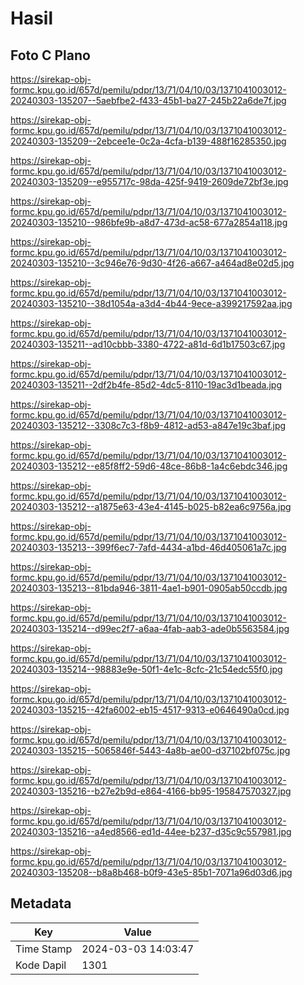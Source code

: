 # Hasil

## Foto C Plano

https://sirekap-obj-formc.kpu.go.id/657d/pemilu/pdpr/13/71/04/10/03/1371041003012-20240303-135207--5aebfbe2-f433-45b1-ba27-245b22a6de7f.jpg

https://sirekap-obj-formc.kpu.go.id/657d/pemilu/pdpr/13/71/04/10/03/1371041003012-20240303-135209--2ebcee1e-0c2a-4cfa-b139-488f16285350.jpg

https://sirekap-obj-formc.kpu.go.id/657d/pemilu/pdpr/13/71/04/10/03/1371041003012-20240303-135209--e955717c-98da-425f-9419-2609de72bf3e.jpg

https://sirekap-obj-formc.kpu.go.id/657d/pemilu/pdpr/13/71/04/10/03/1371041003012-20240303-135210--986bfe9b-a8d7-473d-ac58-677a2854a118.jpg

https://sirekap-obj-formc.kpu.go.id/657d/pemilu/pdpr/13/71/04/10/03/1371041003012-20240303-135210--3c946e76-9d30-4f26-a667-a464ad8e02d5.jpg

https://sirekap-obj-formc.kpu.go.id/657d/pemilu/pdpr/13/71/04/10/03/1371041003012-20240303-135210--38d1054a-a3d4-4b44-9ece-a399217592aa.jpg

https://sirekap-obj-formc.kpu.go.id/657d/pemilu/pdpr/13/71/04/10/03/1371041003012-20240303-135211--ad10cbbb-3380-4722-a81d-6d1b17503c67.jpg

https://sirekap-obj-formc.kpu.go.id/657d/pemilu/pdpr/13/71/04/10/03/1371041003012-20240303-135211--2df2b4fe-85d2-4dc5-8110-19ac3d1beada.jpg

https://sirekap-obj-formc.kpu.go.id/657d/pemilu/pdpr/13/71/04/10/03/1371041003012-20240303-135212--3308c7c3-f8b9-4812-ad53-a847e19c3baf.jpg

https://sirekap-obj-formc.kpu.go.id/657d/pemilu/pdpr/13/71/04/10/03/1371041003012-20240303-135212--e85f8ff2-59d6-48ce-86b8-1a4c6ebdc346.jpg

https://sirekap-obj-formc.kpu.go.id/657d/pemilu/pdpr/13/71/04/10/03/1371041003012-20240303-135212--a1875e63-43e4-4145-b025-b82ea6c9756a.jpg

https://sirekap-obj-formc.kpu.go.id/657d/pemilu/pdpr/13/71/04/10/03/1371041003012-20240303-135213--399f6ec7-7afd-4434-a1bd-46d405061a7c.jpg

https://sirekap-obj-formc.kpu.go.id/657d/pemilu/pdpr/13/71/04/10/03/1371041003012-20240303-135213--81bda946-3811-4ae1-b901-0905ab50ccdb.jpg

https://sirekap-obj-formc.kpu.go.id/657d/pemilu/pdpr/13/71/04/10/03/1371041003012-20240303-135214--d99ec2f7-a6aa-4fab-aab3-ade0b5563584.jpg

https://sirekap-obj-formc.kpu.go.id/657d/pemilu/pdpr/13/71/04/10/03/1371041003012-20240303-135214--98883e9e-50f1-4e1c-8cfc-21c54edc55f0.jpg

https://sirekap-obj-formc.kpu.go.id/657d/pemilu/pdpr/13/71/04/10/03/1371041003012-20240303-135215--42fa6002-eb15-4517-9313-e0646490a0cd.jpg

https://sirekap-obj-formc.kpu.go.id/657d/pemilu/pdpr/13/71/04/10/03/1371041003012-20240303-135215--5065846f-5443-4a8b-ae00-d37102bf075c.jpg

https://sirekap-obj-formc.kpu.go.id/657d/pemilu/pdpr/13/71/04/10/03/1371041003012-20240303-135216--b27e2b9d-e864-4166-bb95-195847570327.jpg

https://sirekap-obj-formc.kpu.go.id/657d/pemilu/pdpr/13/71/04/10/03/1371041003012-20240303-135216--a4ed8566-ed1d-44ee-b237-d35c9c557981.jpg

https://sirekap-obj-formc.kpu.go.id/657d/pemilu/pdpr/13/71/04/10/03/1371041003012-20240303-135208--b8a8b468-b0f9-43e5-85b1-7071a96d03d6.jpg


## Metadata

| Key        | Value               |
| ---------- | ------------------- |
| Time Stamp | 2024-03-03 14:03:47 |
| Kode Dapil | 1301                |




